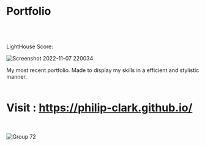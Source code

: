# Portfolio

<br>
<br>

LightHouse Score:

![Screenshot 2022-11-07 220034](https://user-images.githubusercontent.com/56705400/200464970-2d801697-250d-493e-b5a4-22336d61251a.png)


My most recent portfolio. Made to display my skills in a efficient and stylistic manner.
<br>
<br>

# Visit : https://philip-clark.github.io/

<br>

![Group 72](https://user-images.githubusercontent.com/56705400/177423394-396b8494-31ad-43b8-9f52-cc122c779456.png)
